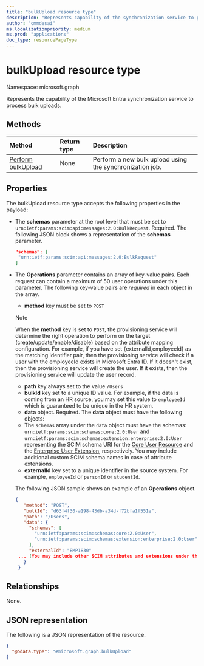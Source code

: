 ```yaml
---
title: "bulkUpload resource type"
description: "Represents capability of the synchronization service to process bulk uploads."
author: "cmmdesai"
ms.localizationpriority: medium
ms.prod: "applications"
doc_type: resourcePageType 
---
```


# bulkUpload resource type

Namespace: microsoft.graph

Represents the capability of the Microsoft Entra synchronization service to process bulk uploads.

## Methods

|Method|Return type|Description|
|:---|:---|:---|
|[Perform bulkUpload](../api/synchronization-synchronizationjob-post-bulkupload.md)| None |Perform a new bulk upload using the synchronization job.|

## Properties

The bulkUpload resource type accepts the following properties in the payload:

- The **schemas** parameter at the root level that must be set to `urn:ietf:params:scim:api:messages:2.0:BulkRequest`. Required. The following JSON block shows a representation of the **schemas** parameter.

   ```json
   "schemas": [
    "urn:ietf:params:scim:api:messages:2.0:BulkRequest"
   ]
   ```

- The **Operations** parameter contains an array of key-value pairs. Each request can contain a maximum of 50 user operations under this parameter. The following key-value pairs are _required_ in each object in the array.
  - **method** key must be set to `POST`
   > [!NOTE]
   > When the **method** key is set to `POST`, the provisioning service will determine the right operation to perform on the target (create/update/enable/disable) based on the attribute mapping configuration. For example, if you have set {externalId,employeeId} as the matching identifier pair, then the provisioning service will check if a user with the employeeId exists in Microsoft Entra ID. If it doesn't exist, then the provisioning service will create the user. If it exists, then the provisioning service will update the user record.
  - **path** key always set to the value `/Users`
  - **bulkId** key set to a unique ID value. For example, if the data is coming from an HR source, you may set this value to `employeeId` which is guaranteed to be unique in the HR system.  
  - **data** object. Required. The **data** object must have the following objects:
  - The `schemas` array under the `data` object must have the schemas: `urn:ietf:params:scim:schemas:core:2.0:User` and `urn:ietf:params:scim:schemas:extension:enterprise:2.0:User` representing the SCIM schema URI for the [Core User Resource](https://datatracker.ietf.org/doc/html/rfc7643#section-4.1) and the [Enterprise User Extension](https://datatracker.ietf.org/doc/html/rfc7643#section-4.3), respectively. You may include additional custom SCIM schema names in case of attribute extensions.
  - **externalId** key set to a unique identifier in the source system. For example, `employeeId` or `personId` or `studentId`.
  
  The following JSON sample shows an example of an **Operations** object.

   ```json
   {
      "method": "POST",
      "bulkId": "d63f4f30-a198-43db-a34d-f72bfa1f551e",
      "path": "/Users",
      "data": {
        "schemas": [
          "urn:ietf:params:scim:schemas:core:2.0:User",
          "urn:ietf:params:scim:schemas:extension:enterprise:2.0:User"
        ],
        "externalId": "EMP1830"
    ... [You may include other SCIM attributes and extensions under the data object.]
      }
    }    

   ```

## Relationships

None.

## JSON representation

The following is a JSON representation of the resource.
<!-- {
  "blockType": "resource",
  "keyProperty": "id",
  "@odata.type": "microsoft.graph.bulkUpload",
  "baseType": "microsoft.graph.entity",
  "openType": false
}
-->
``` json
{
  "@odata.type": "#microsoft.graph.bulkUpload"
}
```
